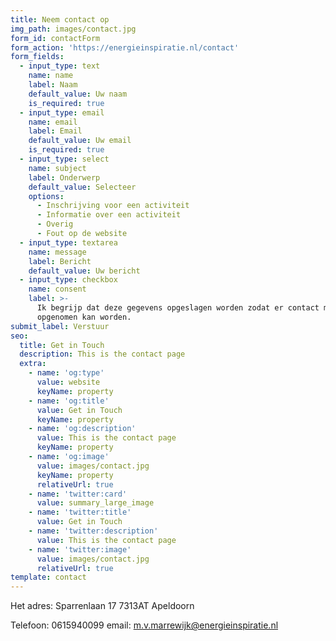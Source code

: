 ```yaml
---
title: Neem contact op
img_path: images/contact.jpg
form_id: contactForm
form_action: 'https://energieinspiratie.nl/contact'
form_fields:
  - input_type: text
    name: name
    label: Naam
    default_value: Uw naam
    is_required: true
  - input_type: email
    name: email
    label: Email
    default_value: Uw email
    is_required: true
  - input_type: select
    name: subject
    label: Onderwerp
    default_value: Selecteer
    options:
      - Inschrijving voor een activiteit
      - Informatie over een activiteit
      - Overig
      - Fout op de website
  - input_type: textarea
    name: message
    label: Bericht
    default_value: Uw bericht
  - input_type: checkbox
    name: consent
    label: >-
      Ik begrijp dat deze gegevens opgeslagen worden zodat er contact met mij
      opgenomen kan worden.
submit_label: Verstuur
seo:
  title: Get in Touch
  description: This is the contact page
  extra:
    - name: 'og:type'
      value: website
      keyName: property
    - name: 'og:title'
      value: Get in Touch
      keyName: property
    - name: 'og:description'
      value: This is the contact page
      keyName: property
    - name: 'og:image'
      value: images/contact.jpg
      keyName: property
      relativeUrl: true
    - name: 'twitter:card'
      value: summary_large_image
    - name: 'twitter:title'
      value: Get in Touch
    - name: 'twitter:description'
      value: This is the contact page
    - name: 'twitter:image'
      value: images/contact.jpg
      relativeUrl: true
template: contact
---
```

Het adres: Sparrenlaan 17 7313AT Apeldoorn

Telefoon: 0615940099   email: m.v.marrewijk@energieinspiratie.nl
